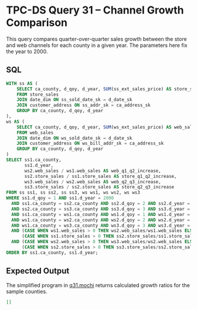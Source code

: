 # TPC-DS Query 31 – Channel Growth Comparison

This query compares quarter-over-quarter sales growth between the store and web channels for each county in a given year. The parameters here fix the year to 2000.

## SQL
```sql
WITH ss AS (
    SELECT ca_county, d_qoy, d_year, SUM(ss_ext_sales_price) AS store_sales
    FROM store_sales
    JOIN date_dim ON ss_sold_date_sk = d_date_sk
    JOIN customer_address ON ss_addr_sk = ca_address_sk
    GROUP BY ca_county, d_qoy, d_year
),
ws AS (
    SELECT ca_county, d_qoy, d_year, SUM(ws_ext_sales_price) AS web_sales
    FROM web_sales
    JOIN date_dim ON ws_sold_date_sk = d_date_sk
    JOIN customer_address ON ws_bill_addr_sk = ca_address_sk
    GROUP BY ca_county, d_qoy, d_year
)
SELECT ss1.ca_county,
       ss1.d_year,
       ws2.web_sales / ws1.web_sales AS web_q1_q2_increase,
       ss2.store_sales / ss1.store_sales AS store_q1_q2_increase,
       ws3.web_sales / ws2.web_sales AS web_q2_q3_increase,
       ss3.store_sales / ss2.store_sales AS store_q2_q3_increase
FROM ss ss1, ss ss2, ss ss3, ws ws1, ws ws2, ws ws3
WHERE ss1.d_qoy = 1 AND ss1.d_year = 2000
  AND ss1.ca_county = ss2.ca_county AND ss2.d_qoy = 2 AND ss2.d_year = 2000
  AND ss2.ca_county = ss3.ca_county AND ss3.d_qoy = 3 AND ss3.d_year = 2000
  AND ss1.ca_county = ws1.ca_county AND ws1.d_qoy = 1 AND ws1.d_year = 2000
  AND ws1.ca_county = ws2.ca_county AND ws2.d_qoy = 2 AND ws2.d_year = 2000
  AND ws1.ca_county = ws3.ca_county AND ws3.d_qoy = 3 AND ws3.d_year = 2000
  AND (CASE WHEN ws1.web_sales > 0 THEN ws2.web_sales/ws1.web_sales ELSE NULL END) >
      (CASE WHEN ss1.store_sales > 0 THEN ss2.store_sales/ss1.store_sales ELSE NULL END)
  AND (CASE WHEN ws2.web_sales > 0 THEN ws3.web_sales/ws2.web_sales ELSE NULL END) >
      (CASE WHEN ss2.store_sales > 0 THEN ss3.store_sales/ss2.store_sales ELSE NULL END)
ORDER BY ss1.ca_county, ss1.d_year;
```

## Expected Output
The simplified program in [q31.mochi](./q31.mochi) returns calculated growth ratios for the sample counties.
```json
[]
```
